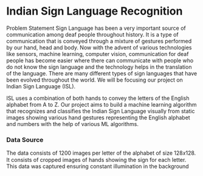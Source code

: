 # Indian Sign Language Recognition
Problem Statement 
Sign Language has been a very important source of communication among deaf people throughout 
history. It is a type of communication that is conveyed through a mixture of gestures performed by 
our hand, head and body. Now with the advent of various technologies like sensors, machine learning, 
computer vision, communication for deaf people has become easier where there can communicate 
with people who do not know the sign language and the technology helps in the translation of the 
language. There are many different types of sign languages that have been evolved throughout the 
world. We will be focusing our project on Indian Sign Language (ISL). 

ISL uses a combination of both hands to convey the letters of the English alphabet from A to Z. Our 
project aims to build a machine learning algorithm that recognizes and classifies the Indian Sign 
Language visually from static images showing various hand gestures representing the English alphabet 
and numbers with the help of various ML algorithms.

### Data Source 
The data consists of 1200 images per letter of the alphabet of size 128𝑥128. It consists of cropped 
images of hands showing the sign for each letter. This data was captured ensuring constant 
illumination in the background
